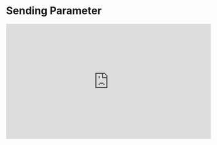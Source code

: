 ﻿# Sending Parameter

<iframe width="560" height="315" src="https://www.youtube.com/embed/eUPRKLwVqdw?list=PL1DEQjXG2xnJxhcxZ1ItQdfroctirL8Qr" frameborder="0" allowfullscreen></iframe>


